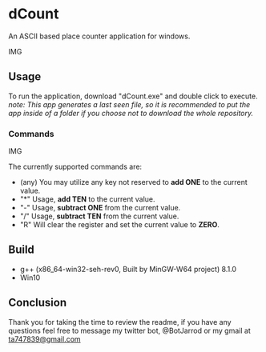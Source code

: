 # dCount
An ASCII based place counter application for windows.

IMG

## Usage
To run the application, download "dCount.exe" and double click to execute.
*note: This app generates a last seen file, so it is recommended to put the app inside of a folder if you choose not to download the whole repository.* 

### Commands

IMG

The currently supported commands are:

- (any)  You may utilize any key not reserved to **add ONE** to the current value.
- "\*"   Usage, **add TEN** to the current value.
- "-"    Usage, **subtract ONE** from the current value.
- "/"    Usage, **subtract TEN** from the current value.
- "R"    Will clear the register and set the current value to **ZERO**.

## Build
- g++ (x86_64-win32-seh-rev0, Built by MinGW-W64 project) 8.1.0
- Win10

## Conclusion
Thank you for taking the time to review the readme, if you have any questions feel free to message my twitter bot, @BotJarrod or my gmail at ta747839@gmail.com